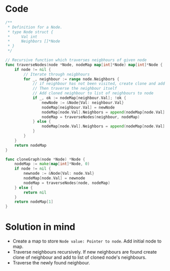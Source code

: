 Code
====

```go
/**
 * Definition for a Node.
 * type Node struct {
 *     Val int
 *     Neighbors []*Node
 * }
 */

// Recursive function which traverses neigbhours of given node
func traverseNodes(node *Node, nodeMap map[int]*Node) map[int]*Node {
	if node != nil {
		// Iterate through neigbhours
		for _, neighbour := range node.Neighbors {
			// if neighbour has not been visited, create clone and add to map
			// Then traverse the neighbour itself
			// Add cloned neighbour to list of neighbours to node
			if _, ok := nodeMap[neighbour.Val]; !ok {
				newNode := &Node{Val: neighbour.Val}
				nodeMap[neighbour.Val] = newNode
				nodeMap[node.Val].Neighbors = append(nodeMap[node.Val].Neighbors, newNode)
				nodeMap = traverseNodes(neighbour, nodeMap)
			} else {
				nodeMap[node.Val].Neighbors = append(nodeMap[node.Val].Neighbors, nodeMap[neighbour.Val])
			}
		}
	}
	return nodeMap
}

func cloneGraph(node *Node) *Node {
	nodeMap := make(map[int]*Node, 0)
	if node != nil {
		newnode := &Node{Val: node.Val}
		nodeMap[node.Val] = newnode
		nodeMap = traverseNodes(node, nodeMap)
	} else {
		return nil
	}
	return nodeMap[1]
}
```

Solution in mind
================

-	Create a map to store `Node value: Pointer to node`. Add initial node to map.
-	Traverse neighbours recursively. If new neighbours are found create clone of neighbour and add to list of cloned node's neighbours.
-	Traverse the newly found neighbour.
